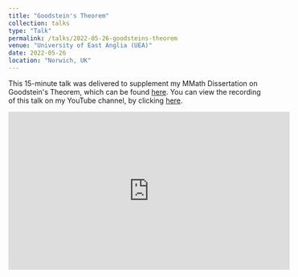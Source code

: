 ```yaml
---
title: "Goodstein's Theorem"
collection: talks
type: "Talk"
permalink: /talks/2022-05-26-goodsteins-theorem
venue: "University of East Anglia (UEA)"
date: 2022-05-26
location: "Norwich, UK"
---
```


This 15-minute talk was delivered to supplement my MMath Dissertation on Goodstein's Theorem, which can be found [here](https://shayjordan.co.uk/projects/Goodsteins_Theorem). You can view the recording of this talk on my YouTube channel, by clicking [here](https://www.youtube.com/watch?v=Vde0GE_aiIU).

<iframe width="560" height="315" src="https://www.youtube.com/embed/Vde0GE_aiIU" title="YouTube video player" frameborder="0" allow="accelerometer; autoplay; clipboard-write; encrypted-media; gyroscope; picture-in-picture; web-share" allowfullscreen></iframe>

